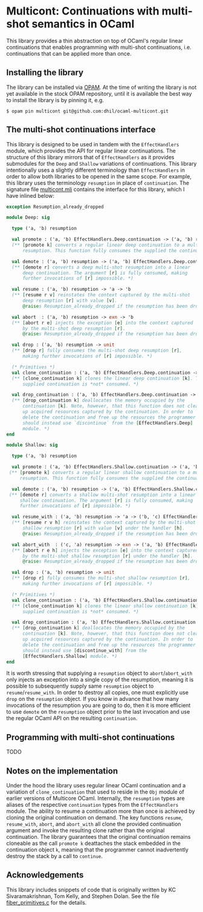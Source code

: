 # Multicont: Continuations with multi-shot semantics in OCaml

This library provides a thin abstraction on top of OCaml's regular
linear continuations that enables programming with multi-shot
continuations, i.e. continuations that can be applied more than once.

## Installing the library

The library can be installed via [OPAM](https://opam.ocaml.org/). At
the time of writing the library is not yet available in the stock OPAM
repository, until it is available the best way to install the library
is by pinning it, e.g.

```
$ opam pin multicont git@github.com:dhil/ocaml-multicont.git
```

## The multi-shot continuations interface

This library is designed to be used in tandem with the
`EffectHandlers` module, which provides the API for regular linear
continuations. The structure of this library mirrors that of
`EffectHandlers` as it provides submodules for the `Deep` and
`Shallow` variations of continuations. This library intentionally uses
a slightly different terminology than `EffectHandlers` in order to
allow both libraries to be opened in the same scope. For example, this
library uses the terminology `resumption` in place of `continuation`.
The signature file [multicont.mli](https://github.com/dhil/ocaml-multicont/blob/master/multicont.mli) contains the interface for this library, which I have inlined below:

```ocaml
exception Resumption_already_dropped

module Deep: sig

  type ('a, 'b) resumption

  val promote : ('a, 'b) EffectHandlers.Deep.continuation -> ('a, 'b) resumption
  (** [promote k] converts a regular linear deep continuation to a multi-shot deep
      resumption. This function fully consumes the supplied the continuation [k]. *)

  val demote : ('a, 'b) resumption -> ('a, 'b) EffectHandlers.Deep.continuation
  (** [demote r] converts a deep multi-shot resumption into a linear
      deep continuation. The argument [r] is fully consumed, making
      further invocations of [r] impossible. *)

  val resume : ('a, 'b) resumption -> 'a -> 'b
  (** [resume r v] reinstates the context captured by the multi-shot
      deep resumption [r] with value [v].
      @raises Resumption_already_dropped if the resumption has been dropped. *)

  val abort  : ('a, 'b) resumption -> exn -> 'b
  (** [abort r e] injects the exception [e] into the context captured
      by the multi-shot deep resumption [r].
      @raises Resumption_already_dropped if the resumption has been dropped. *)

  val drop : ('a, 'b) resumption -> unit
  (** [drop r] fully consumes the multi-shot deep resumption [r],
      making further invocations of [r] impossible. *)

  (* Primitives *)
  val clone_continuation : ('a, 'b) EffectHandlers.Deep.continuation -> ('a, 'b) EffectHandlers.Deep.continuation
  (** [clone_continuation k] clones the linear deep continuation [k]. The
      supplied continuation is *not* consumed. *)

  val drop_continuation : ('a, 'b) EffectHandlers.Deep.continuation -> unit
  (** [drop_continuation k] deallocates the memory occupied by the
      continuation [k]. Note, however, that this function does not clean
      up acquired resources captured by the continuation. In order to
      delete the continuation and free up the resources the programmer
      should instead use `discontinue` from the [EffectHandlers.Deep]
      module. *)
end

module Shallow: sig

  type ('a, 'b) resumption

  val promote : ('a, 'b) EffectHandlers.Shallow.continuation -> ('a, 'b) resumption
 (** [promote k] converts a regular linear shallow continuation to a multi-shot shallow
     resumption. This function fully consumes the supplied the continuation [k]. *)

  val demote : ('a, 'b) resumption -> ('a, 'b) EffectHandlers.Shallow.continuation
 (** [demote r] converts a shallow multi-shot resumption into a linear
     shallow continuation. The argument [r] is fully consumed, making
     further invocations of [r] impossible. *)

  val resume_with : ('a, 'b) resumption -> 'a -> ('b, 'c) EffectHandlers.Shallow.handler -> 'c
  (** [resume r v h] reinstates the context captured by the multi-shot
      shallow resumption [r] with value [v] under the handler [h].
      @raises Resumption_already_dropped if the resumption has been dropped. *)

  val abort_with  : ('c, 'a) resumption -> exn -> ('a, 'b) EffectHandlers.Shallow.handler -> 'b
  (** [abort r e h] injects the exception [e] into the context captured
      by the multi-shot shallow resumption [r] under the handler [h].
      @raises Resumption_already_dropped if the resumption has been dropped. *)

  val drop : ('a, 'b) resumption -> unit
  (** [drop r] fully consumes the multi-shot shallow resumption [r],
      making further invocations of [r] impossible. *)

  (* Primitives *)
  val clone_continuation : ('a, 'b) EffectHandlers.Shallow.continuation -> ('a, 'b) EffectHandlers.Shallow.continuation
  (** [clone_continuation k] clones the linear shallow continuation [k]. The
      supplied continuation is *not* consumed. *)

  val drop_continuation : ('a, 'b) EffectHandlers.Shallow.continuation -> unit
  (** [drop_continuation k] deallocates the memory occupied by the
      continuation [k]. Note, however, that this function does not clean
      up acquired resources captured by the continuation. In order to
      delete the continuation and free up the resources the programmer
      should instead use [discontinue_with] from the
      [EffectHandlers.Shallow] module. *)
end
```

It is worth stressing that supplying a `resumption` object to `abort`/`abort_with` only injects an exception into a single copy of the resumption, meaning it is possible to subsequently supply same `resumption` object to `resume`/`resume_with`. In order to destroy all copies, one must explicitly use `drop` on the `resumption` object. If you know in advance that how many invocations of the resumption you are going to do, then it is more efficient to use `demote` on the `resumption` object prior to the last invocation and use the regular OCaml API on the resulting `continuation`.

## Programming with multi-shot continuations

TODO

## Notes on the implementation

Under the hood the library uses regular linear OCaml continuation and
a variation of `clone_continuation` that used to reside in the `Obj`
module of earlier versions of Multicore OCaml. Internally, the
`resumption` types are aliases of the respective `continuation` types
from the `EffectHandlers` module. The ability to resume a continuation
more than once is achieved by cloning the original continuation on
demand. The key functions `resume`, `resume_with`, `abort`, and
`abort_with` all clone the provided continuation argument and invoke
the resulting clone rather than the original continuation. The library
guarantees that the original continuation remains cloneable as the
call `promote k` deattaches the stack embedded in the continuation
object `k`, meaning that the programmer cannot inadvertently destroy
the stack by a call to `continue`.


## Acknowledgements

This library includes snippets of code that is originally written by
KC Sivaramakrishnan, Tom Kelly, and Stephen Dolan. See the file
[fiber_primitives.c](https://github.com/dhil/ocaml-multicont/blob/master/fiber_primitives.c)
for the details.
